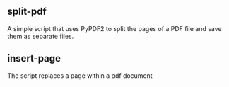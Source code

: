 ## split-pdf
A simple script that uses PyPDF2 to split the pages of a PDF file and save them as separate files.

## insert-page
The script replaces a page within a pdf document